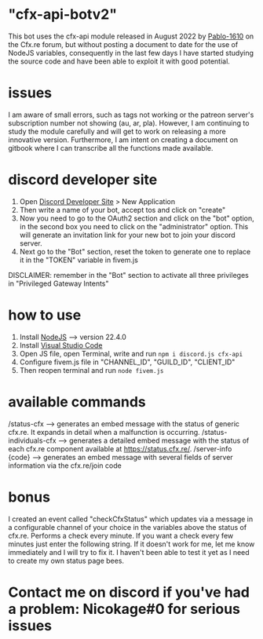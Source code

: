 # "cfx-api-botv2" 
This bot uses the cfx-api module released in August 2022 by [Pablo-1610]( https://forum.cfx.re/u/pablo-1610/) on the Cfx.re forum, but without posting a document to date for the use of NodeJS variables, consequently in the last few days I have started studying the source code and have been able to exploit it with good potential.

# issues
I am aware of small errors, such as tags not working or the patreon server's subscription number not showing (au, ar, pla). However, I am continuing to study the module carefully and will get to work on releasing a more innovative version. Furthermore, I am intent on creating a document on gitbook where I can transcribe all the functions made available.

# discord developer site
1. Open [Discord Developer Site](https://discord.com/developers/applications) > New Application
2. Then write a name of your bot, accept tos and click on "create"
3. Now you need to go to the OAuth2 section and click on the "bot" option, in the second box you need to click on the "administrator" option. This will generate an invitation link for your new bot to join your discord server.
4. Next go to the "Bot" section, reset the token to generate one to replace it in the "TOKEN" variable in fivem.js

DISCLAIMER: remember in the "Bot" section to activate all three privileges in "Privileged Gateway Intents"

# how to use
1. Install [NodeJS](https://nodejs.org/en/download/package-manager) --> version 22.4.0
2. Install [Visual Studio Code]()
3. Open JS file, open Terminal, write and run `npm i discord.js cfx-api`
4. Configure fivem.js file in "CHANNEL_ID", "GUILD_ID", "CLIENT_ID"
5. Then reopen terminal and run `node fivem.js`


# available commands
/status-cfx --> generates an embed message with the status of generic cfx.re. It expands in detail when a malfunction is occurring.
/status-individuals-cfx --> generates a detailed embed message with the status of each cfx.re component available at https://status.cfx.re/.
/server-info {code} --> generates an embed message with several fields of server information via the cfx.re/join code

# bonus
I created an event called "checkCfxStatus" which updates via a message in a configurable channel of your choice in the variables above the status of cfx.re. Performs a check every minute. If you want a check every few minutes just enter the following string. If it doesn't work for me, let me know immediately and I will try to fix it. I haven't been able to test it yet as I need to create my own status page bees.

# Contact me on discord if you've had a problem: Nicokage#0 for serious issues





